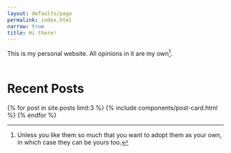 ```yaml
---
layout: defaults/page
permalink: index.html
narrow: true
title: Hi there!
---
```

This is my personal website. All opinions in it are my
own[^opinions].  
<br />

[^opinions]:
    Unless you like them so much that you want to adopt them
    as your own, in which case they can be yours too.

# Recent Posts

{% for post in site.posts limit:3 %}
{% include components/post-card.html %}
{% endfor %}



